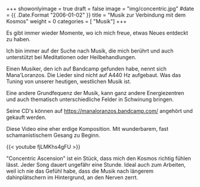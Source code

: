 +++
showonlyimage = true
draft = false
image = "img/concentric.jpg"
#date = {{ .Date.Format "2006-01-02" }}
title = "Musik zur Verbindung mit dem Kosmos"
weight = 0
categories = [ "Musik"]
+++

Es gibt immer wieder Momente, wo ich mich freue, etwas Neues entdeckt zu haben.

<!--more-->

Ich bin immer auf der Suche nach Musik, die mich berührt und auch unterstützt
bei Meditationen oder Heilbehandlungen.

Einen Musiker, den ich auf Bandcamp gefunden habe, nennt sich Mana'Loranzos. 
Die Lieder sind nicht auf A440 Hz aufgebaut. Was das Tuning von unserer
heutigen, westlichen Musik ist.

Eine andere Grundfequenz der Musik, kann ganz andere Energiezentren und auch
thematisch unterschiedliche Felder in Schwinung bringen.

Seine CD's können auf https://manaloranzos.bandcamp.com/ angehört und gekauft werden.

Diese Video eine eher erdige Komposition. Mit wunderbarem, fast schamanistischem
Gesang zu Beginn.

{{< youtube fjLMKhs4gFU >}}

"Concentric Ascension" ist ein Stück, dass mich den Kosmos richtig fühlen lässt.
Jeder Song dauert ungefähr eine Stunde. Ideal auch zum Arbeiten, weil ich nie
das Gefühl habe, dass die Musik nach längerem dahinplätschern im Hintergrund, an
den Nerven zerrt.
